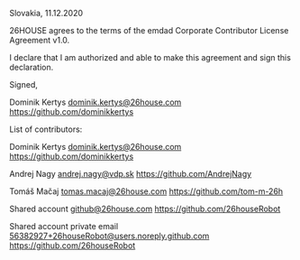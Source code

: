 Slovakia, 11.12.2020

26HOUSE agrees to the terms of the emdad Corporate Contributor License
Agreement v1.0.

I declare that I am authorized and able to make this agreement and sign this
declaration.

Signed, 

Dominik Kertys dominik.kertys@26house.com https://github.com/dominikkertys

List of contributors:

Dominik Kertys dominik.kertys@26house.com https://github.com/dominikkertys

Andrej Nagy andrej.nagy@vdp.sk https://github.com/AndrejNagy

Tomáš Mačaj tomas.macaj@26house.com https://github.com/tom-m-26h

Shared account github@26house.com https://github.com/26houseRobot

Shared account private email 56382927+26houseRobot@users.noreply.github.com https://github.com/26houseRobot
